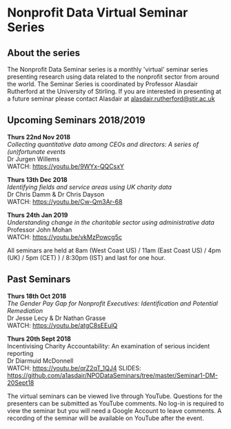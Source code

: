 # Nonprofit Data Virtual Seminar Series

## About the series  
The Nonprofit Data Seminar series is a monthly 'virtual' seminar series presenting research using data related to the nonprofit sector from around the world. The Seminar Series is coordinated by Professor Alasdair Rutherford at the University of Stirling. If you are interested in presenting at a future seminar please contact Alasdair at alasdair.rutherford@stir.ac.uk


## Upcoming Seminars 2018/2019
  
 
**Thurs 22nd Nov 2018**  
_Collecting quantitative data among CEOs and directors: A series of (un)fortunate events_  
Dr Jurgen Willems  
WATCH: https://youtu.be/9WYx-QQCsxY   
  
**Thurs 13th Dec 2018**  
_Identifying fields and service areas using UK charity data_  
Dr Chris Damm & Dr Chris Dayson  
WATCH: https://youtu.be/Cw-Qm3Ar-68  
  
**Thurs 24th Jan 2019**  
_Understanding change in the charitable sector using administrative data_  
Professor John Mohan  
WATCH: https://youtu.be/vkMzPowcg5c   
  
All seminars are held at 8am (West Coast US) / 11am (East Coast US) / 4pm (UK) / 5pm (CET) ) / 8:30pm (IST) and last for one hour.  


## Past Seminars  
  
  
**Thurs 18th Oct 2018**  
_The Gender Pay Gap for Nonprofit Executives: Identification and Potential Remediation_  
Dr Jesse Lecy & Dr Nathan Grasse  
WATCH: https://youtu.be/atgC8sEEulQ  


**Thurs 20th Sept 2018**  
Incentivising Charity Accountability: An	examination of serious incident reporting  
Dr Diarmuid McDonnell  
WATCH: https://youtu.be/qrZ2qT_1QJ4 
SLIDES: https://github.com/a1asdair/NPODataSeminars/tree/master/Seminar1-DM-20Sept18  

The virtual seminars can be viewed live through YouTube. Questions for the presenters can be submitted as YouTube comments. No log-in is required to view the seminar but you will need a Google Account to leave comments. A recording of the seminar will be available on YouTube after the event.


